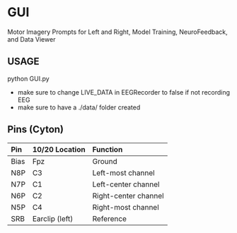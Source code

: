 # GUI
Motor Imagery Prompts for Left and Right, Model Training, NeuroFeedback, and Data Viewer

## USAGE
python GUI.py 
- make sure to change LIVE_DATA in EEGRecorder to false if not recording EEG
- make sure to have a ./data/ folder created

## Pins (Cyton)
| Pin  | 10/20 Location | Function  |
|:-----|:---------|:----------|
| Bias | Fpz | Ground |
| N8P | C3 | Left-most channel |
| N7P | C1 | Left-center channel |
| N6P | C2 | Right-center channel  |
| N5P | C4 | Right-most channel |
| SRB | Earclip (left) | Reference |
